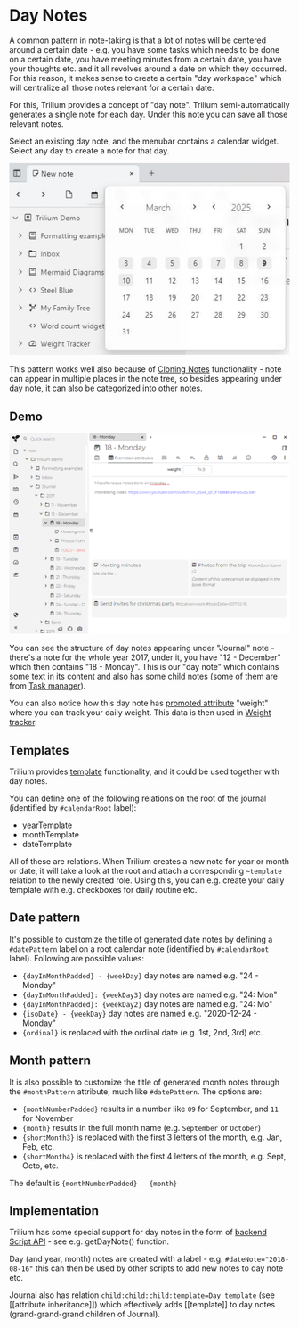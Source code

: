 # Day Notes
A common pattern in note-taking is that a lot of notes will be centered around a certain date - e.g. you have some tasks which needs to be done on a certain date, you have meeting minutes from a certain date, you have your thoughts etc. and it all revolves around a date on which they occurred. For this reason, it makes sense to create a certain "day workspace" which will centralize all those notes relevant for a certain date.

For this, Trilium provides a concept of "day note". Trilium semi-automatically generates a single note for each day. Under this note you can save all those relevant notes.

Select an existing day note, and the menubar contains a calendar widget. Select any day to create a note for that day. 

![](2_Day%20Notes_image.png)

This pattern works well also because of [Cloning Notes](../../Basic%20Concepts/Note/Cloning%20Notes.md) functionality - note can appear in multiple places in the note tree, so besides appearing under day note, it can also be categorized into other notes.

## Demo

![](1_Day%20Notes_image.png)

You can see the structure of day notes appearing under "Journal" note - there's a note for the whole year 2017, under it, you have "12 - December" which then contains "18 - Monday". This is our "day note" which contains some text in its content and also has some child notes (some of them are from [Task manager](Task%20Manager.md)).

You can also notice how this day note has [promoted attribute](../Attributes/Promoted%20Attributes.md) "weight" where you can track your daily weight. This data is then used in [Weight tracker](Weight%20Tracker.md).

## Templates

Trilium provides [template](../Attributes/Template.md) functionality, and it could be used together with day notes.

You can define one of the following relations on the root of the journal (identified by `#calendarRoot` label):

*   yearTemplate
*   monthTemplate
*   dateTemplate

All of these are relations. When Trilium creates a new note for year or month or date, it will take a look at the root and attach a corresponding `~template` relation to the newly created role. Using this, you can e.g. create your daily template with e.g. checkboxes for daily routine etc.

## Date pattern

It's possible to customize the title of generated date notes by defining a `#datePattern` label on a root calendar note (identified by `#calendarRoot` label). Following are possible values:

*   `{dayInMonthPadded} - {weekDay}` day notes are named e.g. "24 - Monday"
*   `{dayInMonthPadded}: {weekDay3}` day notes are named e.g. "24: Mon"
*   `{dayInMonthPadded}: {weekDay2}` day notes are named e.g. "24: Mo"
*   `{isoDate} - {weekDay}` day notes are named e.g. "2020-12-24 - Monday"
*   `{ordinal}` is replaced with the ordinal date (e.g. 1st, 2nd, 3rd) etc.

## Month pattern

It is also possible to customize the title of generated month notes through the `#monthPattern` attribute, much like `#datePattern`. The options are:

*   `{monthNumberPadded}` results in a number like `09` for September, and `11` for November
*   `{month}` results in the full month name (e.g. `September` or `October`)
*   `{shortMonth3}` is replaced with the first 3 letters of the month, e.g. Jan, Feb, etc.
*   `{shortMonth4}` is replaced with the first 4 letters of the month, e.g. Sept, Octo, etc.

The default is `{monthNumberPadded} - {month}`

## Implementation

Trilium has some special support for day notes in the form of [backend Script API](https://triliumnext.github.io/Notes/backend_api/BackendScriptApi.html) - see e.g. getDayNote() function.

Day (and year, month) notes are created with a label - e.g. `#dateNote="2018-08-16"` this can then be used by other scripts to add new notes to day note etc.

Journal also has relation `child:child:child:template=Day template` (see \[\[attribute inheritance\]\]) which effectively adds \[\[template\]\] to day notes (grand-grand-grand children of Journal).